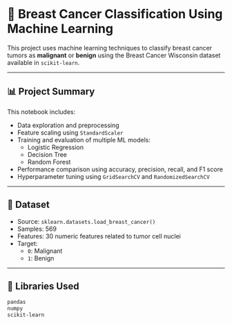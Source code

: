# 🧠 Breast Cancer Classification Using Machine Learning

This project uses machine learning techniques to classify breast cancer tumors as **malignant** or **benign** using the Breast Cancer Wisconsin dataset available in `scikit-learn`.

---

## 📊 Project Summary

This notebook includes:

- Data exploration and preprocessing
- Feature scaling using `StandardScaler`
- Training and evaluation of multiple ML models:
  - Logistic Regression
  - Decision Tree
  - Random Forest
- Performance comparison using accuracy, precision, recall, and F1 score
- Hyperparameter tuning using `GridSearchCV` and `RandomizedSearchCV`

---

## 📂 Dataset

- Source: `sklearn.datasets.load_breast_cancer()`
- Samples: 569
- Features: 30 numeric features related to tumor cell nuclei
- Target:
  - `0`: Malignant
  - `1`: Benign

---

## 🔧 Libraries Used

```bash
pandas
numpy
scikit-learn
